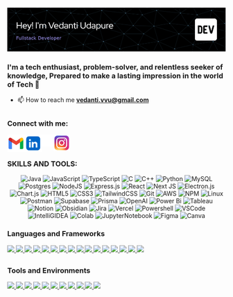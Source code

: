 <p align="center"> <img src="https://github.com/vedanti-u/vedanti-u/blob/main/ReadmeMedia/github-header-image-1.png" alt="vedanti-u" /> </p>
<h3>
<p align="center">

I'm a tech enthusiast, problem-solver, and relentless seeker of knowledge, Prepared to make a lasting impression in the world of Tech 🚀

</p>
</h3>

- 📫 How to reach me **vedanti.vvu@gmail.com**


## <h3 align="left">Connect with me:</h3>

<p align="left">
<a href="mailto:vedanti.vvu@gmail.com"><img align="left" src="https://github.com/vedanti-u/vedanti-u/blob/UpdatingRM/ReadmeMedia/gmail.png" alt="vedanti's gmail" width="40px" /></a>
<a href="https://www.linkedin.com/in/vedanti-udapure/" target="blank"><img align="left" src="https://github.com/vedanti-u/vedanti-u/blob/UpdatingRM/ReadmeMedia/linkedin%20Updated.png" alt="vedanti udapure" height="40" width="40" /></a>
<a href="https://twitter.com/vedanti_u" target="blank"><img align="left" src="https://github.com/vedanti-u/vedanti-u/blob/UpdatingRM/ReadmeMedia/logo-white.png" alt="vedanti_u" height="27" width="27" /></a>
<a href="https://www.instagram.com/_vedanti.u_/" target="blank"><img align="left" src="https://github.com/vedanti-u/vedanti-u/blob/UpdatingRM/ReadmeMedia/pngegg.png" alt="_vedanti.u_" height="38" width="38" /></a>


</p>
</br>
<!--
[![My Skills](https://skillicons.dev/icons?i=c,cpp,java,js,py,react,ts,figma,git,github,mysql,nextjs,nodejs,php,postgres,postman,prisma,supabase,tailwind,vercel&perline=10)](https://skillicons.dev)
-->
</br>

### SKILLS AND TOOLS:

<div align="center">

![Java](https://img.shields.io/badge/java-%23ED8B00.svg?style=for-the-badge&logo=openjdk&logoColor=white)
![JavaScript](https://img.shields.io/badge/javascript-%23323330.svg?style=for-the-badge&logo=javascript&logoColor=%23F7DF1E)
![TypeScript](https://img.shields.io/badge/typescript-%23007ACC.svg?style=for-the-badge&logo=typescript&logoColor=white)
![C](https://img.shields.io/badge/c-%2300599C.svg?style=for-the-badge&logo=c&logoColor=white)
![C++](https://img.shields.io/badge/c++-%2300599C.svg?style=for-the-badge&logo=c%2B%2B&logoColor=white)
![Python](https://img.shields.io/badge/python-3670A0?style=for-the-badge&logo=python&logoColor=ffdd54)
![MySQL](https://img.shields.io/badge/mysql-4479A1.svg?style=for-the-badge&logo=mysql&logoColor=white)
![Postgres](https://img.shields.io/badge/postgres-%23316192.svg?style=for-the-badge&logo=postgresql&logoColor=white)
![NodeJS](https://img.shields.io/badge/node.js-6DA55F?style=for-the-badge&logo=node.js&logoColor=white)
![Express.js](https://img.shields.io/badge/express.js-%23404d59.svg?style=for-the-badge&logo=express&logoColor=%2361DAFB)
![React](https://img.shields.io/badge/react-%2320232a.svg?style=for-the-badge&logo=react&logoColor=%2361DAFB)
![Next JS](https://img.shields.io/badge/Next-black?style=for-the-badge&logo=next.js&logoColor=white)
![Electron.js](https://img.shields.io/badge/Electron-191970?style=for-the-badge&logo=Electron&logoColor=white)
![Chart.js](https://img.shields.io/badge/Chart%20js-FF6384?style=for-the-badge&logo=chartdotjs&logoColor=white)
![HTML5](https://img.shields.io/badge/html5-%23E34F26.svg?style=for-the-badge&logo=html5&logoColor=white)
![CSS3](https://img.shields.io/badge/css3-%231572B6.svg?style=for-the-badge&logo=css3&logoColor=white)
![TailwindCSS](https://img.shields.io/badge/tailwindcss-%2338B2AC.svg?style=for-the-badge&logo=tailwind-css&logoColor=white)
![Git](https://img.shields.io/badge/git-%23F05033.svg?style=for-the-badge&logo=git&logoColor=white)
![AWS](https://img.shields.io/badge/AWS-%23FF9900.svg?style=for-the-badge&logo=amazon-aws&logoColor=white)
![NPM](https://img.shields.io/badge/NPM-%23CB3837.svg?style=for-the-badge&logo=npm&logoColor=white)
![Linux](https://img.shields.io/badge/Linux-FCC624?style=for-the-badge&logo=linux&logoColor=black)
![Postman](https://img.shields.io/badge/Postman-FF6C37?style=for-the-badge&logo=postman&logoColor=white)
![Supabase](https://img.shields.io/badge/Supabase-3ECF8E?style=for-the-badge&logo=supabase&logoColor=white)
![Prisma](https://img.shields.io/badge/Prisma-3982CE?style=for-the-badge&logo=Prisma&logoColor=white)
![OpenAI](https://a11ybadges.com/badge?logo=openai)
![Power Bi](https://img.shields.io/badge/power_bi-F2C811?style=for-the-badge&logo=powerbi&logoColor=black)
![Tableau](https://a11ybadges.com/badge?logo=tableau)
![Notion](https://img.shields.io/badge/Notion-000000?style=for-the-badge&logo=notion&logoColor=white)
![Obsidian](https://img.shields.io/badge/Obsidian-483699?style=for-the-badge&logo=Obsidian&logoColor=white)
![Jira](https://img.shields.io/badge/Jira-0052CC?style=for-the-badge&logo=Jira&logoColor=white)
![Vercel](https://img.shields.io/badge/Vercel-000000?style=for-the-badge&logo=vercel&logoColor=white)
![Powershell](https://img.shields.io/badge/powershell-5391FE?style=for-the-badge&logo=powershell&logoColor=white)
![VSCode](https://img.shields.io/badge/VSCode-0078D4?style=for-the-badge&logo=visual%20studio%20code&logoColor=white)
![IntelliGIDEA](https://img.shields.io/badge/IntelliJ_IDEA-000000.svg?style=for-the-badge&logo=intellij-idea&logoColor=white)
![Colab](https://img.shields.io/badge/Colab-F9AB00?style=for-the-badge&logo=googlecolab&color=525252)
![JupyterNotebook](https://img.shields.io/badge/Jupyter-F37626.svg?&style=for-the-badge&logo=Jupyter&logoColor=white)
![Figma](https://img.shields.io/badge/Figma-F24E1E?style=for-the-badge&logo=figma&logoColor=white)
![Canva](https://img.shields.io/badge/Canva-%2300C4CC.svg?&style=for-the-badge&logo=Canva&logoColor=white)

</div>

<h3 align="left">Languages and Frameworks</h3>
<p align="left">
  <a href="https://skillicons.dev">
<code><img height="25" src="https://skillicons.dev/icons?i=c&perline=1&theme=light" /></code>
<code><img height="25" src="https://skillicons.dev/icons?i=cpp&perline=1&theme=light" /></code>
<code><img height="25" src="https://skillicons.dev/icons?i=java&perline=1&theme=light" /></code>
<code><img height="25" src="https://skillicons.dev/icons?i=js&perline=1&theme=light" /></code>
<code><img height="25" src="https://skillicons.dev/icons?i=ts&perline=1&theme=light" /></code>
<code><img height="25" src="https://skillicons.dev/icons?i=py&perline=1&theme=light" /></code>
<code><img height="25" src="https://skillicons.dev/icons?i=php&perline=1&theme=light" /></code>
<code><img height="25" src="https://skillicons.dev/icons?i=html&perline=1&theme=light" /></code>
<code><img height="25" src="https://skillicons.dev/icons?i=css&perline=1&theme=light" /></code>
<code><img height="25" src="https://skillicons.dev/icons?i=tailwind&perline=1&theme=light" /></code>
<code><img height="25" src="https://skillicons.dev/icons?i=bootstrap&perline=1&theme=light" /></code>
<code><img height="25" src="https://skillicons.dev/icons?i=react&perline=1&theme=light" /></code>
<code><img height="25" src="https://skillicons.dev/icons?i=nextjs&perline=1&theme=light" /></code>
<code><img height="25" src="https://skillicons.dev/icons?i=nodejs&perline=1&theme=light" /></code>
<code><img height="25" src="https://skillicons.dev/icons?i=mysql&perline=1&theme=light" /></code>
<code><img height="25" src="https://skillicons.dev/icons?i=postgres&perline=1&theme=light" /></code>
  </a>
</p>

## <h3 align="left">Tools and Environments</h3>

<p align="left">
  <a href="https://skillicons.dev">
<code><img height="25" src="https://skillicons.dev/icons?i=vscode&perline=1&theme=light" /></code>
<code><img height="25" src="https://skillicons.dev/icons?i=idea&perline=1&theme=light" /></code>
<code><img height="25" src="https://skillicons.dev/icons?i=figma&perline=1&theme=light" /></code>
<code><img height="25" src="https://skillicons.dev/icons?i=git&perline=1&theme=light" /></code>
<code><img height="25" src="https://skillicons.dev/icons?i=github&perline=1&theme=light" /></code>
<code><img height="25" src="https://skillicons.dev/icons?i=linux&perline=1&theme=light" /></code>
<code><img height="25" src="https://skillicons.dev/icons?i=powershell&perline=1&theme=light" /></code>
<code><img height="25" src="https://skillicons.dev/icons?i=postman&perline=1&theme=light" /></code>
<code><img height="25" src="https://skillicons.dev/icons?i=prisma&perline=1&theme=light" /></code>
<code><img height="25" src="https://skillicons.dev/icons?i=supabase&perline=1&theme=light" /></code>
<code><img height="25" src="https://skillicons.dev/icons?i=vercel&perline=1&theme=light" /></code>
  </a>
</p>
<br>

<!-- <p align="left">&nbsp;<img align="center" src="https://github-readme-stats.vercel.app/api?username=vedanti-u&show_icons=true&locale=en&show=prs_merged&theme=neon&bg_color=00000000" alt="vedanti-u" /></p>

<p align="left"><img align="center" src="https://github-readme-streak-stats.herokuapp.com/?user=vedanti-u&theme=burnt-neon&card_width=469&border=FFFFFF" alt="vedanti-u" />

-->
